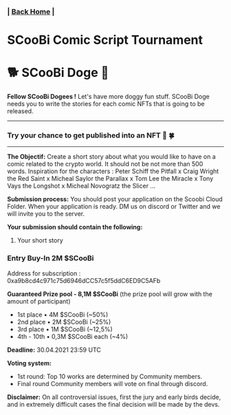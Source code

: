 ### | [Back Home](https://github.com/Scoobi-doge/Scoobi-doge.github.io) | 
# SCooBi Comic Script Tournament 
# 🐕 SCooBi Doge  🐶

**Fellow SCooBi Dogees !**
Let's have more doggy fun stuff. SCooBi Doge needs you to write the stories for each comic NFTs that is going to be released. 

---
### Try your chance to get published into an NFT 🤞 🍀
---

**The Objectif:** Create a short story about what you would like to have on a comic related to the crypto world. It should not be not more than 500 words. Inspiration for the characters : Peter Schiff the Pitfall x Craig Wright the Red Saint x Micheal Saylor the Parallax x Tom Lee the Miracle x Tony Vays the Longshot x Micheal Novogratz the Slicer ...

**Submission process:** You should post your application on the Scoobi Cloud Folder. When your application is ready. DM us on discord or Twitter and we will invite you to the server. 

**Your submission should contain the following:**

1. Your short story

### Entry Buy-In 2M $SCooBi
Address for subscription :  0xa9b8cd4c971c75d6946dCC57c5f5ddC6ED9C5AFb

**Guaranteed Prize pool - 8,1M $SCooBi**
(the prize pool will grow with the amount of participant) 

- 1st place • 4M $SCooBi (~50%) 
- 2nd place • 2M $SCooBi (~25%)
- 3rd place • 1M $SCooBi (~12,5%)
- 4th - 10th • 0,3M $SCooBi each (~4%)

**Deadline:** 30.04.2021 23:59 UTC

**Voting system:**

- 1st round: Top 10 works are determined by Community members.
- Final round Community members will vote on final through discord. 

**Disclaimer:** On all controversial issues, first the jury and early birds decide, and in extremely difficult cases the final decision will be made by the devs.

